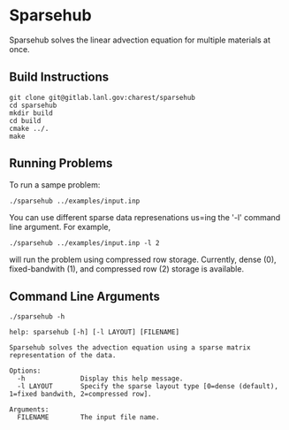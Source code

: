 # Sparsehub

Sparsehub solves the linear advection equation for multiple materials at once.

## Build Instructions

    git clone git@gitlab.lanl.gov:charest/sparsehub
    cd sparsehub
    mkdir build
    cd build
    cmake ../.
    make

## Running Problems

To run a sampe problem:

    ./sparsehub ../examples/input.inp

You can use different sparse data represenations us=ing the '-l' command line argument.  For example, 

    ./sparsehub ../examples/input.inp -l 2

will run the problem using compressed row storage.  Currently, dense (0), fixed-bandwith (1), and compressed row (2) storage is available.

## Command Line Arguments

    ./sparsehub -h

    help: sparsehub [-h] [-l LAYOUT] [FILENAME]

    Sparsehub solves the advection equation using a sparse matrix representation of the data.

    Options:
      -h              Display this help message.
      -l LAYOUT       Specify the sparse layout type [0=dense (default), 1=fixed bandwith, 2=compressed row].

    Arguments:
      FILENAME        The input file name.
